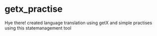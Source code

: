 # getx_practise

Hye there!
 created language translation using getX and simple practises using this statemanagement tool
